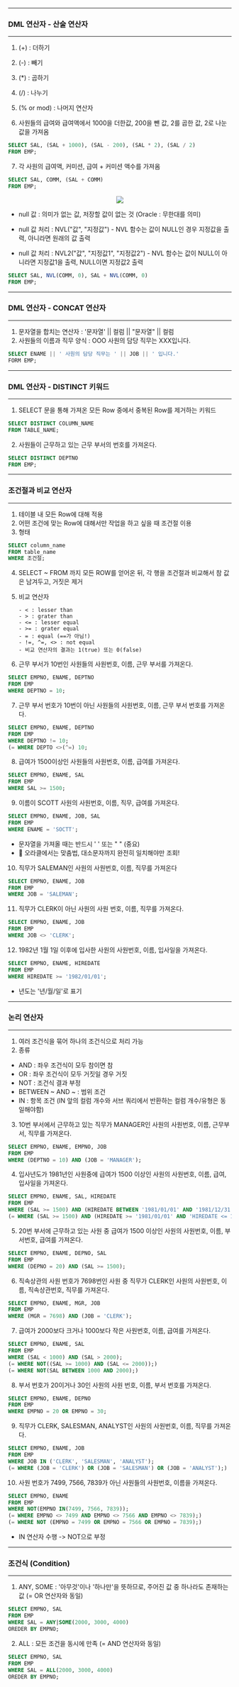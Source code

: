 -----
### DML 연산자 - 산술 연산자
-----
1. (+) : 더하기
2. (-) : 빼기
3. (*) : 곱하기
4. (/) : 나누기
5. (% or mod) : 나머지 연산자

6. 사원들의 급여와 급여액에서 1000을 더한값, 200을 뺀 값, 2를 곱한 값, 2로 나눈 값을 가져옴
```sql
SELECT SAL, (SAL + 1000), (SAL - 200), (SAL * 2), (SAL / 2)
FROM EMP;
```

7. 각 사원의 급여액, 커미션, 급여 + 커미션 액수를 가져옴
```sql
SELECT SAL, COMM, (SAL + COMM)
FROM EMP;
```
<div align = "center">
<img src = "https://github.com/sooyounghan/DataBase/assets/34672301/3552a7a8-cf8c-490a-8469-41542a14640c">
</div>   

  - null 값 : 의미가 없는 값, 저장할 값이 없는 것 (Oracle : 무한대를 의미)

  - null 값 처리 : NVL("값", "지정값") - NVL 함수는 값이 NULL인 경우 지정값을 출력, 아니라면 원래의 값 출력
  - null 값 처리 : NVL2("값", "지정값1", "지정값2") - NVL 함수는 값이 NULL이 아니라면 지정값1을 출력, NULL이면 지정값2 출력

```sql
SELECT SAL, NVL(COMM, 0), SAL + NVL(COMM, 0)
FROM EMP;
```

-----
### DML 연산자 - CONCAT 연산자
-----
1. 문자열을 합치는 연산자 : '문자열' || 컬럼 || "문자열" || 컬럼
2. 사원들의 이름과 직무 양식 : OOO 사원의 담당 직무는 XXX입니다.
```sql
SELECT ENAME || ' 사원의 담당 직무는 ' || JOB || ' 입니다.'
FORM EMP;
```

-----
### DML 연산자 - DISTINCT 키워드
-----
1. SELECT 문을 통해 가져온 모든 Row 중에서 중복된 Row를 제거하는 키워드
```sql
SELECT DISTINCT COLUMN_NAME
FROM TABLE_NAME;
```
2. 사원들이 근무하고 있는 근무 부서의 번호를 가져온다.
```sql
SELECT DISTINCT DEPTNO
FROM EMP;
```

-----
### 조건절과 비교 연산자
-----
1. 테이블 내 모든 Row에 대해 적용
2. 어떤 조건에 맞는 Row에 대해서만 작업을 하고 싶을 때 조건절 이용
3. 형태
```sql
SELECT column_name
FROM table_name
WHERE 조건절;
```
4. SELECT ~ FROM 까지 모든 ROW를 얻어온 뒤, 각 행을 조건절과 비교해서 참 값은 남겨두고, 거짓은 제거
5. 비교 연산자

       - < : lesser than
       - > : grater than
       - <= : lesser equal
       - >= : grater equal
       - = : equal (==가 아님!)
       - !=, ^=, <> : not equal
       - 비교 연산자의 결과는 1(true) 또는 0(false)

7. 근무 부서가 10번인 사원들의 사원번호, 이름, 근무 부서를 가져온다.
```sql
SELECT EMPNO, ENAME, DEPTNO
FROM EMP
WHERE DEPTNO = 10;
```

7. 근무 부서 번호가 10번이 아닌 사원들의 사원번호, 이름, 근무 부서 번호를 가져온다.
```sql
SELECT EMPNO, ENAME, DEPTNO
FROM EMP
WHERE DEPTNO != 10;
(= WHERE DEPTO <>(^=) 10;
```

8. 급여가 1500이상인 사원들의 사원번호, 이름, 급여를 가져온다.
```sql
SELECT EMPNO, ENAME, SAL
FROM EMP
WHERE SAL >= 1500;
```

9. 이름이 SCOTT 사원의 사원번호, 이름, 직무, 급여를 가져온다.
```sql
SELECT EMPNO, ENAME, JOB, SAL
FROM EMP
WHERE ENAME = 'SOCTT';
```
   - 문자열을 가져올 때는 반드시 ' ' 또는 " " (중요)
   - 🎈 오라클에서는 맞춤법, 대소문자까지 완전히 일치해야만 조회!
     
10. 직무가 SALEMAN인 사원의 사원번호, 이름, 직무를 가져온다
```sql
SELECT EMPNO, ENAME, JOB
FROM EMP
WHERE JOB = 'SALEMAN';
```

11. 직무가 CLERK이 아닌 사원의 사원 번호, 이름, 직무를 가져온다.
```sql
SELECT EMPNO, ENAME, JOB
FROM EMP
WHERE JOB <> 'CLERK';
```

12. 1982년 1월 1일 이후에 입사한 사원의 사원번호, 이름, 입사일을 가져온다.
```sql
SELECT EMPNO, ENAME, HIREDATE
FROM EMP
WHERE HIREDATE >= '1982/01/01';
```
   - 년도는 '년/월/일'로 표기

-----
### 논리 연산자
-----
1. 여러 조건식을 묶어 하나의 조건식으로 처리 가능
2. 종류
  - AND : 좌우 조건식이 모두 참이면 참
  - OR : 좌우 조건식이 모두 거짓일 경우 거짓
  - NOT : 조건식 결과 부정
  - BETWEEN ~ AND ~ : 범위 조건
  - IN : 항목 조건 (IN 앞의 컬럼 개수와 서브 쿼리에서 반환하는 컬럼 개수/유형은 동일해야함)

3. 10번 부서에서 근무하고 있는 직무가 MANAGER인 사원의 사원번호, 이름, 근무부서, 직무를 가져온다.
```sql
SELECT EMPNO, ENAME, EMPNO, JOB
FROM EMP
WHERE (DEPTNO = 10) AND (JOB = 'MANAGER');
```

4. 입사년도가 1981년인 사원중에 급여가 1500 이상인 사원의 사원번호, 이름, 급여, 입사일을 가져온다.
```sql
SELECT EMPNO, ENAME, SAL, HIREDATE
FROM EMP 
WHERE (SAL >= 1500) AND (HIREDATE BETWEEN '1981/01/01' AND '1981/12/31');
(= WHERE (SAL >= 1500) AND (HIREDATE >= '1981/01/01' AND 'HIREDATE <= 1981/12/31');
```

5. 20번 부서에 근무하고 있는 사원 중 급여가 1500 이상인 사원의 사원번호, 이름, 부서번호, 급여를 가져온다.
```sql
SELECT EMPNO, ENAME, DEPNO, SAL
FROM EMP
WHERE (DEPNO = 20) AND (SAL >= 1500);
```

6. 직속상관의 사원 번호가 7698번인 사원 중 직무가 CLERK인 사원의 사원번호, 이름, 직속상관번호, 직무를 가져온다.
```sql
SELECT EMPNO, ENAME, MGR, JOB
FROM EMP
WHERE (MGR = 7698) AND (JOB = 'CLERK');
```

7. 급여가 2000보다 크거나 1000보다 작은 사원번호, 이름, 급여를 가져온다.
```sql
SELECT EMPNO, ENAME, SAL
FROM EMP
WHERE (SAL < 1000) AND (SAL > 2000);
(= WHERE NOT((SAL >= 1000) AND (SAL <= 2000));)
(= WHERE NOT(SAL BETWEEN 1000 AND 2000);) 
```

8. 부서 번호가 20이거나 30인 사원의 사원 번호, 이름, 부서 번호를 가져온다.
```sql
SELECT EMPNO, ENAME, DEPNO
FROM EMP
WHERE EMPNO = 20 OR EMPNO = 30;
```

9. 직무가 CLERK, SALESMAN, ANALYST인 사원의 사원번호, 이름, 직무를 가져온다.
```sql
SELECT EMPNO, ENAME, JOB
FROM EMP
WHERE JOB IN ('CLERK', 'SALESMAN', 'ANALYST');
(= WHERE (JOB = 'CLERK') OR (JOB = 'SALESMAN') OR (JOB = 'ANALYST');)
```

10. 사원 번호가 7499, 7566, 7839가 아닌 사원들의 사원번호, 이름을 가져온다.
```sql
SELECT EMPNO, ENAME
FROM EMP
WHERE NOT(EMPNO IN(7499, 7566, 7839));
(= WHERE EMPNO <> 7499 AND EMPNO <> 7566 AND EMPNO <> 7839);)
(= WHERE NOT (EMPNO = 7499 OR EMPNO = 7566 OR EMPNO = 7839);)
```
  - IN 연산자 수행 -> NOT으로 부정

-----
### 조건식 (Condition)
-----
1. ANY, SOME : '아무것'이나 '하나만'을 뜻하므로, 주어진 값 중 하나라도 존재하는 값 (= OR 연산자와 동일)
```sql
SELECT EMPNO, SAL
FROM EMP
WHERE SAL = ANY|SOME(2000, 3000, 4000)
OREDER BY EMPNO;
```

2. ALL : 모든 조건을 동시에 만족 (= AND 연산자와 동일)
 ```sql
SELECT EMPNO, SAL
FROM EMP
WHERE SAL = ALL(2000, 3000, 4000)
OREDER BY EMPNO;
```
   
